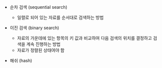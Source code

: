 - 순차 검색 (sequential search)
    - 일렬로 되어 있는 자료를 순서대로 검색하는 방법

- 이진 검색 (binary search)
    - 자료의 가운데에 있는 항목의 키 값과 비교하여 다음 검색의 위치를 결정하고 검색을 계속 진행하는 방법
    - 자료가 정렬된 상태여야 함

- 해쉬 (hash)